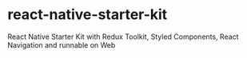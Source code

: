 # react-native-starter-kit
React Native Starter Kit with Redux Toolkit, Styled Components, React Navigation and runnable on Web
